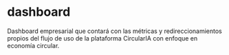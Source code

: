 # dashboard
Dashboard empresarial que contará con las métricas y redireccionamientos propios del flujo de uso de la plataforma CircularIA con enfoque en economía circular.
